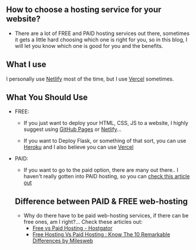 ## How to choose a hosting service for your website?

- There are a lot of FREE and PAID hosting services out there, sometimes it gets a little hard choosing which one is right for you, so in this blog, I will let you know which one is good for you and the benefits.

## What I use
I personally use [Netlify](https://www.netlify.com/) most of the time, but I use [Vercel](https://vercel.com/) sometimes.


## What You Should Use 
- FREE:
  - If you just want to deploy your HTML, CSS, JS to a website, I highly suggest using [GitHub Pages](https://pages.github.com/) or [Netlify](https://www.netlify.com)...

  - If you want to Deploy Flask, or something of that sort, you can use [Heroku](herokuapp.com) and I also believe you can use [Vercel](https://vercel.com)

- PAID:
   - If you want to go to the paid option, there are many out there.. I haven't really gotten into PAID hosting, so you can [check this article out](https://www.quicksprout.com/best-web-hosting/)
   
   
   ## Difference between PAID & FREE web-hosting
   - Why do there have to be paid web-hosting services, if there can be free ones, am I right?... Check these articles out:
       - [Free vs Paid Hosting - Hostgator](https://www.hostgator.com/blog/free-hosting-vs-paid-hosting/)
       - [Free Hosting Vs Paid Hosting : Know The 10 Remarkable Differences by Milesweb](https://www.milesweb.in/blog/hosting/free-hosting-vs-paid-hosting-know-the-10-remarkable-differences/)



